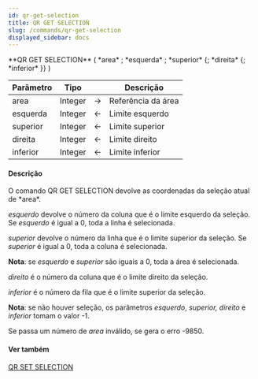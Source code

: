 ```yaml
---
id: qr-get-selection
title: QR GET SELECTION
slug: /commands/qr-get-selection
displayed_sidebar: docs
---
```


<!--REF #_command_.QR GET SELECTION.Syntax-->**QR GET SELECTION** ( *area* ; *esquerda* ; *superior* {; *direita* {; *inferior* }} )<!-- END REF-->
<!--REF #_command_.QR GET SELECTION.Params-->
| Parâmetro | Tipo |  | Descrição |
| --- | --- | --- | --- |
| area | Integer | &#8594;  | Referência da área |
| esquerda | Integer | &#8592; | Limite esquerdo |
| superior | Integer | &#8592; | Limite superior |
| direita | Integer | &#8592; | Limite direito |
| inferior | Integer | &#8592; | Limite inferior |

<!-- END REF-->

#### Descrição 

<!--REF #_command_.QR GET SELECTION.Summary-->O comando QR GET SELECTION devolve as coordenadas da seleção atual de *area*.<!-- END REF-->  
  
*esquerdo* devolve o número da coluna que é o limite esquerdo da seleção. Se *esquerdo* é igual a 0, toda a linha é selecionada.  
  
*superior* devolve o número da linha que é o limite superior da seleção. Se *superior* é igual a 0, toda a coluna é selecionada.  
  
**Nota**: se *esquerdo* e *superior* são iguais a 0, toda a área é selecionada.  
  
*direito* é o número da coluna que é o limite direito da seleção.  
  
*inferior* é o número da fila que é o limite superior da seleção.  
  
**Nota**: se não houver seleção, os parâmetros *esquerdo*, *superior, direito* e *inferior* tomam o valor -1.  
  
Se passa um número de *area* inválido, se gera o erro -9850.

#### Ver também 

[QR SET SELECTION](qr-set-selection.md)  
